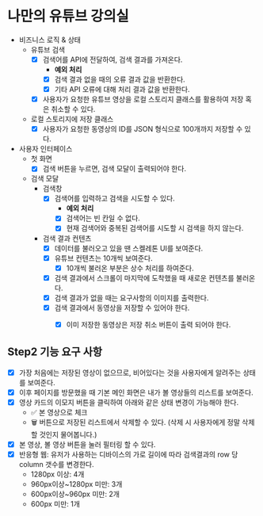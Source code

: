 # 나만의 유튜브 강의실
- 비즈니스 로직 & 상태
  - 유튜브 검색
    - [x] 검색어를 API에 전달하여, 검색 결과를 가져온다.
      - **예외 처리**
      - [x] 검색 결과 없을 때의 오류 결과 값을 반환한다.
      - [x] 기타 API 오류에 대해 처리 결과 값을 반환한다.
    - [x] 사용자가 요청한 유튜브 영상을 로컬 스토리지 클래스를 활용하여 저장 혹은 취소할 수 있다. 
  - 로컬 스토리지에 저장 클래스
    - [x] 사용자가 요청한 동영상의 ID를 JSON 형식으로 100개까지 저장할 수 있다.
- 사용자 인터페이스
  - 첫 화면
    - [x] 검색 버튼을 누르면, 검색 모달이 출력되어야 한다.
  - 검색 모달
    - 검색창
      - [x] 검색어를 입력하고 검색을 시도할 수 있다.
        - **예외 처리**
        - [x] 검색어는 빈 칸일 수 없다.
        - [x] 현재 검색어와 중복된 검색어를 시도할 시 검색을 하지 않는다.

    - 검색 결과 컨텐츠
      - [x] 데이터를 불러오고 있을 땐 스켈레톤 UI를 보여준다.
      - [x] 유튜브 컨텐츠는 10개씩 보여준다.
        - [x] 10개씩 불러온 부분은 상수 처리를 하여준다.
      - [x] 검색 결과에서 스크롤이 마지막에 도착했을 때 새로운 컨텐츠를 불러온다.
      - [x] 검색 결과가 없을 때는 요구사항의 이미지를 출력한다.
      - [x] 검색 결과에서 동영상을 저장할 수 있어야 한다.
        - [x] 이미 저장한 동영상은 저장 취소 버튼이 출력 되어야 한다.



## Step2 기능 요구 사항
- [x] 가장 처음에는 저장된 영상이 없으므로, 비어있다는 것을 사용자에게 알려주는 상태를 보여준다.
- [x] 이후 페이지를 방문했을 때 기본 메인 화면은 내가 볼 영상들의 리스트를 보여준다.
- [x] 영상 카드의 이모지 버튼을 클릭하여 아래와 같은 상태 변경이 가능해야 한다.
  - ✅ 본 영상으로 체크
  - 🗑️ 버튼으로 저장된 리스트에서 삭제할 수 있다. (삭제 시 사용자에게 정말 삭제할 것인지 물어봅니다.)
- [x] 본 영상, 볼 영상 버튼을 눌러 필터링 할 수 있다.
- [x] 반응형 웹: 유저가 사용하는 디바이스의 가로 길이에 따라 검색결과의 row 당 column 갯수를 변경한다.
    - 1280px 이상: 4개
    - 960px이상~1280px 미만: 3개
    - 600px이상~960px 미만: 2개
    - 600px 미만: 1개